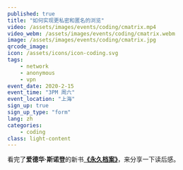 ```yaml
---
published: true
title: "如何实现更私密和匿名的浏览"
video: /assets/images/events/coding/cmatrix.mp4
video_webm: /assets/images/events/coding/cmatrix.webm
image: /assets/images/events/coding/cmatrix.jpg
qrcode_image:
icon: /assets/icons/icon-coding.svg
tags: 
    - network
    - anonymous
    - vpn
event_date: 2020-2-15
event_time: "3PM 周六"
event_location: "上海"
sign_up: true
sign_up_type: "form"
lang: zh
categories:
    - coding
class: light-content
---
```


看完了**爱德华·斯诺登**的新书[**《永久档案》**][permanent-record-link]，来分享一下读后感。

[permanent-record-link]: https://www.amazon.com/Permanent-Record-Edward-Snowden/dp/1250237238